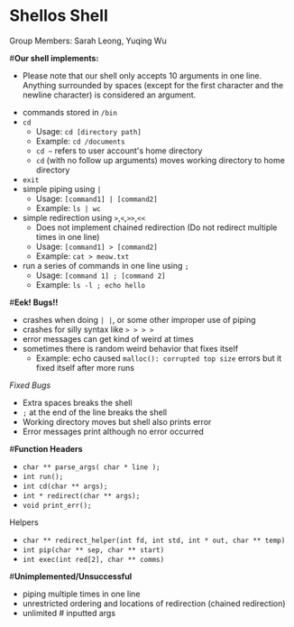 # Shellos Shell
Group Members: Sarah Leong, Yuqing Wu

#**Our shell implements:**
* Please note that our shell only accepts 10 arguments in one line. Anything surrounded by spaces (except for the first character and the newline character) is considered an argument.
- commands stored in `/bin`
- `cd`
  - Usage: `cd [directory path]`
  - Example: `cd /documents`
  - `cd ~` refers to user account's home directory 
  - `cd` (with no follow up arguments) moves working directory to home directory
- `exit`
- simple piping using `|`
  - Usage: `[command1] | [command2]`
  - Example: `ls | wc`
- simple redirection using `>`,`<`,`>>`,`<<`
  - Does not implement chained redirection (Do not redirect multiple times in one line) 
  - Usage: `[command1] > [command2]`
  - Example: `cat > meow.txt`
- run a series of commands in one line using `;`
  - Usage: `[command 1] ; [command 2]`
  - Example: `ls -l ; echo hello`

#**Eek! Bugs!!**
- crashes when doing `| |`, or some other improper use of piping
- crashes for silly syntax like `> > > >`
- error messages can get kind of weird at times
- sometimes there is random weird behavior that fixes itself
  - Example: echo caused `malloc(): corrupted top size` errors but it fixed itself after more runs

_Fixed Bugs_
- Extra spaces breaks the shell
- `;` at the end of the line breaks the shell
- Working directory moves but shell also prints error
- Error messages print although no error occurred

#**Function Headers**
- `char ** parse_args( char * line );`
- `int run();`
- `int cd(char ** args);`
- `int * redirect(char ** args);`
- `void print_err();`

Helpers 
- `char ** redirect_helper(int fd, int std, int * out, char ** temp)`
- `int pip(char ** sep, char ** start)`
- `int exec(int red[2], char ** comms)`

#**Unimplemented/Unsuccessful**
- piping multiple times in one line
- unrestricted ordering and locations of redirection (chained redirection)
- unlimited # inputted args
